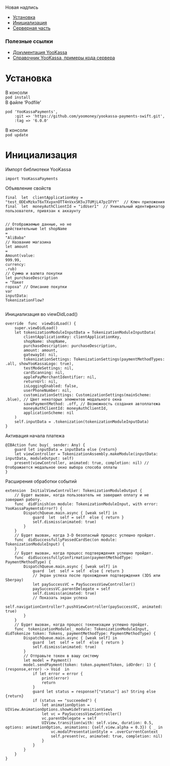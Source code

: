 <!DOCTYPE html>
<html>

<head>
  <meta charset="utf-8">
  <meta name="viewport" content="width=device-width, initial-scale=1.0">
  <title>YooKassa</title>
  <link rel="stylesheet" href="https://stackedit.io/style.css" />
</head>

<body class="stackedit">
  <div class="stackedit__html"><p>Новая надпись</p>
<ul>
<li><a href="#%D1%83%D1%81%D1%82%D0%B0%D0%BD%D0%BE%D0%B2%D0%BA%D0%B0">Установка</a></li>
<li><a href="#%D0%B8%D0%BD%D0%B8%D1%86%D0%B8%D0%B0%D0%BB%D0%B8%D0%B7%D0%B0%D1%86%D0%B8%D1%8F">Инициализация</a></li>
<li><a href="#%D0%B8%D0%BD%D0%B8%D1%86%D0%B8%D0%B0%D0%BB%D0%B8%D0%B7%D0%B0%D1%86%D0%B8%D1%8F">Серверная часть</a></li>
</ul>
<h3 id="полезные-ссылки">Полезные ссылки</h3>
<ul>
<li><a href="https://yookassa.ru/developers/payments/sdk-tokens?lang=php">Документация YooKassa</a></li>
<li><a href="https://yookassa.ru/developers/api?lang=php#create_payment">Справочник YooKassa, примеры кода сервера</a></li>
</ul>
<h1 id="установка">Установка</h1>
<p>В консоли<br>
<code>pod install</code><br>
В файле ‘Podfile’</p>
<pre><code>pod 'YooKassaPayments',
    :git =&gt; 'https://github.com/yoomoney/yookassa-payments-swift.git',
    :tag =&gt; '6.0.0'
</code></pre>
<p>В консоли<br>
<code>pod update</code></p>
<h1 id="инициализация">Инициализация</h1>
<p>Импорт библиотеки YooKassa</p>
<pre class=" language-swift"><code class="prism  language-swift"><span class="token keyword">import</span> <span class="token builtin">YooKassaPayments</span>
</code></pre>
<p>Объявление свойств</p>
<pre class=" language-swift"><code class="prism  language-swift"><span class="token keyword">final</span>  <span class="token keyword">let</span>  clientApplicationKey <span class="token operator">=</span> <span class="token string">"test_ODExMzkxT6xTXvpxnOTT4nVxxSK5vJTUMjL47pzIFYY"</span>  <span class="token comment">// Ключ приложения</span>
<span class="token keyword">final</span>  <span class="token keyword">let</span>  moneyAuthClientId <span class="token operator">=</span> <span class="token string">"idUser1"</span>  <span class="token comment">// Уникальный идентификатор пользователя, привязан к аккаунту</span>

<span class="token comment">// Отображаемые данные, но не действительные</span>
<span class="token keyword">let</span> shopName <span class="token operator">=</span> <span class="token string">"AliBaba"</span>  <span class="token comment">// Название магазина</span>
<span class="token keyword">let</span> amount <span class="token operator">=</span> <span class="token function">Amount</span><span class="token punctuation">(</span>value<span class="token punctuation">:</span> <span class="token number">999.99</span><span class="token punctuation">,</span> currency<span class="token punctuation">:</span> <span class="token punctuation">.</span>rub<span class="token punctuation">)</span> <span class="token comment">// Сумма и валюта покупки</span>
<span class="token keyword">let</span>  purchaseDescription <span class="token operator">=</span> <span class="token string">"Пакет гороха"</span>  <span class="token comment">// Описание покупки</span>
<span class="token keyword">var</span>  inputData<span class="token punctuation">:</span> <span class="token builtin">TokenizationFlow</span><span class="token operator">?</span>
</code></pre>
<p>Инициализация во viewDidLoad()</p>
<pre class=" language-swift"><code class="prism  language-swift"><span class="token keyword">override</span>  <span class="token keyword">func</span>  <span class="token function">viewDidLoad</span><span class="token punctuation">(</span><span class="token punctuation">)</span> <span class="token punctuation">{</span>
	<span class="token keyword">super</span><span class="token punctuation">.</span><span class="token function">viewDidLoad</span><span class="token punctuation">(</span><span class="token punctuation">)</span>
	<span class="token keyword">let</span> tokenizationModuleInputData <span class="token operator">=</span> <span class="token function">TokenizationModuleInputData</span><span class="token punctuation">(</span>
		clientApplicationKey<span class="token punctuation">:</span> clientApplicationKey<span class="token punctuation">,</span>
		shopName<span class="token punctuation">:</span> shopName<span class="token punctuation">,</span>
		purchaseDescription<span class="token punctuation">:</span> purchaseDescription<span class="token punctuation">,</span>
		amount<span class="token punctuation">:</span> amount<span class="token punctuation">,</span>
		gatewayId<span class="token punctuation">:</span> <span class="token constant">nil</span><span class="token punctuation">,</span>
		tokenizationSettings<span class="token punctuation">:</span> <span class="token function">TokenizationSettings</span><span class="token punctuation">(</span>paymentMethodTypes<span class="token punctuation">:</span> <span class="token punctuation">.</span>all<span class="token punctuation">,</span> showYooKassaLogo<span class="token punctuation">:</span> <span class="token boolean">true</span><span class="token punctuation">)</span><span class="token punctuation">,</span>
		testModeSettings<span class="token punctuation">:</span> <span class="token constant">nil</span><span class="token punctuation">,</span>
		cardScanning<span class="token punctuation">:</span> <span class="token constant">nil</span><span class="token punctuation">,</span>
		applePayMerchantIdentifier<span class="token punctuation">:</span> <span class="token constant">nil</span><span class="token punctuation">,</span>
		returnUrl<span class="token punctuation">:</span> <span class="token constant">nil</span><span class="token punctuation">,</span>
		isLoggingEnabled<span class="token punctuation">:</span> <span class="token boolean">false</span><span class="token punctuation">,</span>
		userPhoneNumber<span class="token punctuation">:</span> <span class="token constant">nil</span><span class="token punctuation">,</span>
		customizationSettings<span class="token punctuation">:</span> <span class="token function">CustomizationSettings</span><span class="token punctuation">(</span>mainScheme<span class="token punctuation">:</span> <span class="token punctuation">.</span>blue<span class="token punctuation">)</span><span class="token punctuation">,</span> <span class="token comment">// Цвет некоторых элементов модального окна</span>
		savePaymentMethod<span class="token punctuation">:</span> <span class="token punctuation">.</span>off<span class="token punctuation">,</span> <span class="token comment">// Возможность создания автоплатежа</span>
		moneyAuthClientId<span class="token punctuation">:</span> moneyAuthClientId<span class="token punctuation">,</span>
		applicationScheme<span class="token punctuation">:</span> <span class="token constant">nil</span>
	<span class="token punctuation">)</span>
	<span class="token keyword">self</span><span class="token punctuation">.</span>inputData <span class="token operator">=</span> <span class="token punctuation">.</span><span class="token function">tokenization</span><span class="token punctuation">(</span>tokenizationModuleInputData<span class="token punctuation">)</span>
<span class="token punctuation">}</span>
</code></pre>
<p>Активация начала платежа</p>
<pre class=" language-swift"><code class="prism  language-swift"><span class="token atrule">@IBAction</span> <span class="token keyword">func</span> <span class="token function">buy</span><span class="token punctuation">(</span><span class="token number">_</span> sender<span class="token punctuation">:</span> <span class="token builtin">Any</span><span class="token punctuation">)</span> <span class="token punctuation">{</span>
	<span class="token keyword">guard</span> <span class="token keyword">let</span> inputData <span class="token operator">=</span> inputData <span class="token keyword">else</span> <span class="token punctuation">{</span><span class="token keyword">return</span><span class="token punctuation">}</span>
	<span class="token keyword">let</span> viewController <span class="token operator">=</span> <span class="token builtin">TokenizationAssembly</span><span class="token punctuation">.</span><span class="token function">makeModule</span><span class="token punctuation">(</span>inputData<span class="token punctuation">:</span> inputData<span class="token punctuation">,</span> moduleOutput<span class="token punctuation">:</span> <span class="token keyword">self</span><span class="token punctuation">)</span>
	<span class="token function">present</span><span class="token punctuation">(</span>viewController<span class="token punctuation">,</span> animated<span class="token punctuation">:</span> <span class="token boolean">true</span><span class="token punctuation">,</span> completion<span class="token punctuation">:</span> <span class="token constant">nil</span><span class="token punctuation">)</span> <span class="token comment">// Отображается модальное окно выбора способа оплаты</span>
<span class="token punctuation">}</span>
</code></pre>
<p>Расширения обработки событий</p>
<pre class=" language-swift"><code class="prism  language-swift"><span class="token keyword">extension</span>  <span class="token builtin">InitialViewController</span><span class="token punctuation">:</span> <span class="token builtin">TokenizationModuleOutput</span> <span class="token punctuation">{</span>
	<span class="token comment">// Будет вызван, когда пользователь не завершил оплату и не завершил работу.</span>
	<span class="token keyword">func</span>  <span class="token function">didFinish</span><span class="token punctuation">(</span>on module<span class="token punctuation">:</span> <span class="token builtin">TokenizationModuleInput</span><span class="token punctuation">,</span> with error<span class="token punctuation">:</span> <span class="token builtin">YooKassaPaymentsError</span><span class="token operator">?</span><span class="token punctuation">)</span> <span class="token punctuation">{</span>
		<span class="token builtin">DispatchQueue</span><span class="token punctuation">.</span>main<span class="token punctuation">.</span>async <span class="token punctuation">{</span> <span class="token punctuation">[</span><span class="token keyword">weak</span> <span class="token keyword">self</span><span class="token punctuation">]</span> <span class="token keyword">in</span>
			<span class="token keyword">guard</span>  <span class="token keyword">let</span>  <span class="token keyword">self</span> <span class="token operator">=</span> <span class="token keyword">self</span>  <span class="token keyword">else</span> <span class="token punctuation">{</span> <span class="token keyword">return</span> <span class="token punctuation">}</span>
			<span class="token keyword">self</span><span class="token punctuation">.</span><span class="token function">dismiss</span><span class="token punctuation">(</span>animated<span class="token punctuation">:</span> <span class="token boolean">true</span><span class="token punctuation">)</span>
		<span class="token punctuation">}</span>
	<span class="token punctuation">}</span>
	<span class="token comment">// Будет вызван, когда 3-D безопасный процесс успешно пройдет.</span>
	<span class="token keyword">func</span>  <span class="token function">didSuccessfullyPassedCardSec</span><span class="token punctuation">(</span>on module<span class="token punctuation">:</span> <span class="token builtin">TokenizationModuleInput</span><span class="token punctuation">)</span> <span class="token punctuation">{</span>
	<span class="token punctuation">}</span>
	<span class="token comment">// Будет вызван, когда процесс подтверждения успешно пройдет.</span>
	<span class="token keyword">func</span>  <span class="token function">didSuccessfullyConfirmation</span><span class="token punctuation">(</span>paymentMethodType<span class="token punctuation">:</span> <span class="token builtin">PaymentMethodType</span><span class="token punctuation">)</span> <span class="token punctuation">{</span>
		<span class="token builtin">DispatchQueue</span><span class="token punctuation">.</span>main<span class="token punctuation">.</span>async <span class="token punctuation">{</span> <span class="token punctuation">[</span><span class="token keyword">weak</span> <span class="token keyword">self</span><span class="token punctuation">]</span> <span class="token keyword">in</span>
			<span class="token keyword">guard</span>  <span class="token keyword">let</span>  <span class="token keyword">self</span> <span class="token operator">=</span> <span class="token keyword">self</span>  <span class="token keyword">else</span> <span class="token punctuation">{</span> <span class="token keyword">return</span> <span class="token punctuation">}</span>
			<span class="token comment">// Экран успеха после прохождения подтверждения (3DS или Sberpay)</span>
			<span class="token keyword">let</span> paySuccessVC <span class="token operator">=</span> <span class="token function">PaySuccessViewController</span><span class="token punctuation">(</span><span class="token punctuation">)</span>
			paySuccessVC<span class="token punctuation">.</span>parentDelegate <span class="token operator">=</span> <span class="token keyword">self</span>
			<span class="token keyword">self</span><span class="token punctuation">.</span><span class="token function">dismiss</span><span class="token punctuation">(</span>animated<span class="token punctuation">:</span> <span class="token boolean">true</span><span class="token punctuation">)</span>
			<span class="token comment">// Показать экран успеха</span>
			<span class="token keyword">self</span><span class="token punctuation">.</span>navigationController<span class="token operator">?</span><span class="token punctuation">.</span><span class="token function">pushViewController</span><span class="token punctuation">(</span>paySuccessVC<span class="token punctuation">,</span> animated<span class="token punctuation">:</span> <span class="token boolean">true</span><span class="token punctuation">)</span>
		<span class="token punctuation">}</span>
	<span class="token punctuation">}</span>
	<span class="token comment">// Будет вызван, когда процесс токенизации успешно пройдет.</span>
	<span class="token keyword">func</span>  <span class="token function">tokenizationModule</span><span class="token punctuation">(</span><span class="token number">_</span> module<span class="token punctuation">:</span> <span class="token builtin">TokenizationModuleInput</span><span class="token punctuation">,</span> didTokenize token<span class="token punctuation">:</span> <span class="token builtin">Tokens</span><span class="token punctuation">,</span> paymentMethodType<span class="token punctuation">:</span> <span class="token builtin">PaymentMethodType</span><span class="token punctuation">)</span> <span class="token punctuation">{</span>
		<span class="token builtin">DispatchQueue</span><span class="token punctuation">.</span>main<span class="token punctuation">.</span>async <span class="token punctuation">{</span> <span class="token punctuation">[</span><span class="token keyword">weak</span> <span class="token keyword">self</span><span class="token punctuation">]</span> <span class="token keyword">in</span>
			<span class="token keyword">guard</span>  <span class="token keyword">let</span>  <span class="token keyword">self</span> <span class="token operator">=</span> <span class="token keyword">self</span>  <span class="token keyword">else</span> <span class="token punctuation">{</span> <span class="token keyword">return</span> <span class="token punctuation">}</span>
			<span class="token keyword">self</span><span class="token punctuation">.</span><span class="token function">dismiss</span><span class="token punctuation">(</span>animated<span class="token punctuation">:</span> <span class="token boolean">true</span><span class="token punctuation">)</span>
		<span class="token punctuation">}</span>
		<span class="token comment">// Отправьте токен в вашу систему</span>
		<span class="token keyword">let</span> model <span class="token operator">=</span> <span class="token function">Payment</span><span class="token punctuation">(</span><span class="token punctuation">)</span>
		model<span class="token punctuation">.</span><span class="token function">sendPayment</span><span class="token punctuation">(</span>token<span class="token punctuation">:</span> token<span class="token punctuation">.</span>paymentToken<span class="token punctuation">,</span> idOrder<span class="token punctuation">:</span> <span class="token number">1</span><span class="token punctuation">)</span> <span class="token punctuation">{</span> <span class="token punctuation">(</span>response<span class="token punctuation">,</span>error<span class="token punctuation">)</span> <span class="token operator">-</span><span class="token operator">&gt;</span> <span class="token builtin">Void</span>  <span class="token keyword">in</span>
			<span class="token keyword">if</span> <span class="token keyword">let</span> error <span class="token operator">=</span> error <span class="token punctuation">{</span>
				<span class="token function">print</span><span class="token punctuation">(</span>error<span class="token punctuation">)</span>
				<span class="token keyword">return</span>
			<span class="token punctuation">}</span>
			<span class="token keyword">guard</span> <span class="token keyword">let</span> status <span class="token operator">=</span> response<span class="token operator">?</span><span class="token punctuation">[</span><span class="token string">"status"</span><span class="token punctuation">]</span> <span class="token keyword">as</span><span class="token operator">?</span> <span class="token builtin">String</span> <span class="token keyword">else</span> <span class="token punctuation">{</span><span class="token keyword">return</span><span class="token punctuation">}</span>
			<span class="token keyword">if</span> <span class="token punctuation">(</span>status <span class="token operator">==</span> <span class="token string">"succeeded"</span><span class="token punctuation">)</span> <span class="token punctuation">{</span>
				<span class="token keyword">let</span> animationOption <span class="token operator">=</span> <span class="token builtin">UIView</span><span class="token punctuation">.</span><span class="token builtin">AnimationOptions</span><span class="token punctuation">.</span>showHideTransitionViews
				<span class="token keyword">let</span> vc <span class="token operator">=</span> <span class="token function">PaySuccessViewController</span><span class="token punctuation">(</span><span class="token punctuation">)</span>
				vc<span class="token punctuation">.</span>parentDelegate <span class="token operator">=</span> <span class="token keyword">self</span>
				<span class="token builtin">UIView</span><span class="token punctuation">.</span><span class="token function">transition</span><span class="token punctuation">(</span>with<span class="token punctuation">:</span> <span class="token keyword">self</span><span class="token punctuation">.</span>view<span class="token punctuation">,</span> duration<span class="token punctuation">:</span> <span class="token number">0.5</span><span class="token punctuation">,</span> options<span class="token punctuation">:</span> animationOption<span class="token punctuation">,</span> animations<span class="token punctuation">:</span> <span class="token punctuation">{</span><span class="token keyword">self</span><span class="token punctuation">.</span>view<span class="token punctuation">.</span>alpha <span class="token operator">=</span> <span class="token number">0.3</span><span class="token punctuation">}</span><span class="token punctuation">)</span> <span class="token punctuation">{</span> <span class="token number">_</span> <span class="token keyword">in</span>
					vc<span class="token punctuation">.</span>modalPresentationStyle <span class="token operator">=</span> <span class="token punctuation">.</span>overCurrentContext
					<span class="token keyword">self</span><span class="token punctuation">.</span><span class="token function">present</span><span class="token punctuation">(</span>vc<span class="token punctuation">,</span> animated<span class="token punctuation">:</span> <span class="token boolean">true</span><span class="token punctuation">,</span> completion<span class="token punctuation">:</span> <span class="token constant">nil</span><span class="token punctuation">)</span>
				<span class="token punctuation">}</span>
			<span class="token punctuation">}</span>
		<span class="token punctuation">}</span>
	<span class="token punctuation">}</span>
<span class="token punctuation">}</span>
</code></pre>
</div>
</body>

</html>
